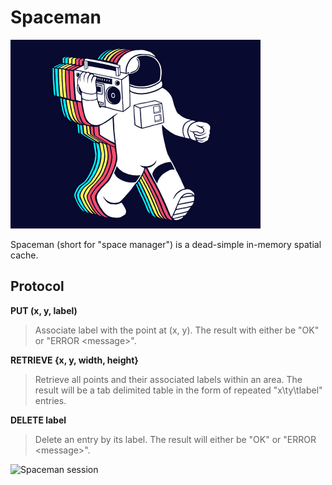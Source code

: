 Spaceman
========

![Spaceman](https://github.com/wcauchois/spaceman/raw/master/logo.png)

Spaceman (short for "space manager") is a dead-simple in-memory spatial cache.

Protocol
--------

**PUT (x, y, label)**

> Associate label with the point at (x, y). The result with either be "OK" or "ERROR \<message\>".

**RETRIEVE {x, y, width, height}**

> Retrieve all points and their associated labels within an area. The result will be a tab delimited table in the form of
> repeated "x\ty\tlabel" entries.

**DELETE label**

> Delete an entry by its label. The result will either be "OK" or "ERROR \<message\>".

![Spaceman session](https://raw.github.com/wcauchois/wcauchois.github.io/master/spaceman.png)

